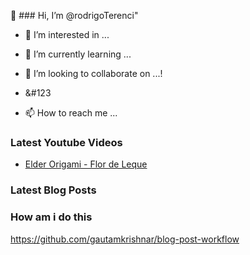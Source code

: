 👋 ### Hi, I’m @rodrigoTerenci"
- 👀 I’m interested in ...
- 🌱 I’m currently learning ...
- 💞️ I’m looking to collaborate on ...!
- &#123

- 📫 How to reach me ...

### Latest Youtube Videos
<!-- YOUTUBE:START -->
- [Elder Origami - Flor de Leque](https://www.youtube.com/watch?v=1xHgi6n1cc4)
<!-- YOUTUBE:END -->

### Latest Blog Posts
<!-- BLOG-POST-LIST:START -->
<!-- BLOG-POST-LIST:END -->


### How am i do this
https://github.com/gautamkrishnar/blog-post-workflow
<!---
rodrigoTerenci/rodrigoTerenci is a ✨ special ✨ repository because its `README.md` (this file) appears on your GitHub profile.
You can click the Preview link to take a look at your changes.
--->
